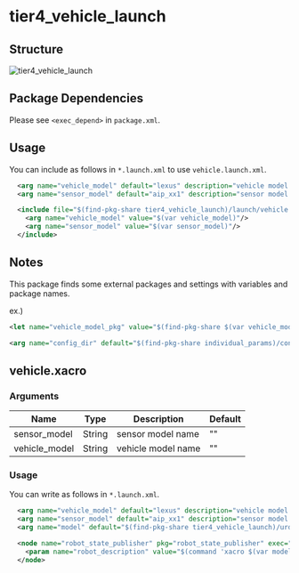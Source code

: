 # tier4_vehicle_launch

## Structure

![tier4_vehicle_launch](./vehicle_launch.drawio.svg)

## Package Dependencies

Please see `<exec_depend>` in `package.xml`.

## Usage

You can include as follows in `*.launch.xml` to use `vehicle.launch.xml`.

```xml
  <arg name="vehicle_model" default="lexus" description="vehicle model name"/>
  <arg name="sensor_model" default="aip_xx1" description="sensor model name"/>

  <include file="$(find-pkg-share tier4_vehicle_launch)/launch/vehicle.launch.xml">
    <arg name="vehicle_model" value="$(var vehicle_model)"/>
    <arg name="sensor_model" value="$(var sensor_model)"/>
  </include>
```

## Notes

This package finds some external packages and settings with variables and package names.

ex.)

```xml
<let name="vehicle_model_pkg" value="$(find-pkg-share $(var vehicle_model)_description)"/>
```

```xml
<arg name="config_dir" default="$(find-pkg-share individual_params)/config/$(var vehicle_id)/$(var sensor_model)"/>
```

## vehicle.xacro

### Arguments

| Name          | Type   | Description        | Default |
| ------------- | ------ | ------------------ | ------- |
| sensor_model  | String | sensor model name  | ""      |
| vehicle_model | String | vehicle model name | ""      |

### Usage

You can write as follows in `*.launch.xml`.

```xml
  <arg name="vehicle_model" default="lexus" description="vehicle model name"/>
  <arg name="sensor_model" default="aip_xx1" description="sensor model name"/>
  <arg name="model" default="$(find-pkg-share tier4_vehicle_launch)/urdf/vehicle.xacro"/>

  <node name="robot_state_publisher" pkg="robot_state_publisher" exec="robot_state_publisher">
    <param name="robot_description" value="$(command 'xacro $(var model) vehicle_model:=$(var vehicle_model) sensor_model:=$(var sensor_model)')"/>
  </node>

```
